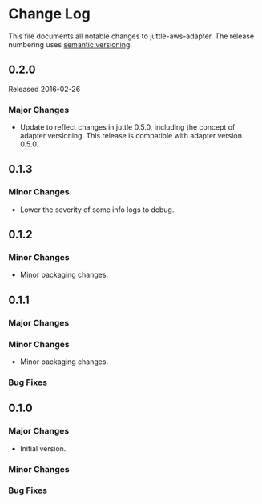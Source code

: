 # Change Log
This file documents all notable changes to juttle-aws-adapter. The release numbering uses [semantic versioning](http://semver.org).

## 0.2.0
Released 2016-02-26

### Major Changes
- Update to reflect changes in juttle 0.5.0, including the concept of adapter versioning. This release is compatible with adapter version 0.5.0.

## 0.1.3

### Minor Changes
- Lower the severity of some info logs to debug.

## 0.1.2

### Minor Changes
- Minor packaging changes.

## 0.1.1

### Major Changes

### Minor Changes
- Minor packaging changes.

### Bug Fixes

## 0.1.0

### Major Changes
- Initial version.

### Minor Changes

### Bug Fixes
